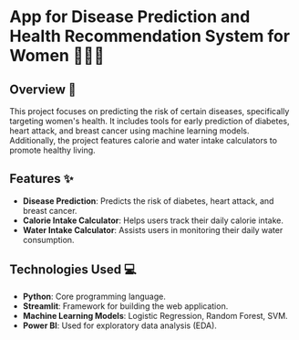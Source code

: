 # App for Disease Prediction and Health Recommendation System for Women 👩🏻‍⚕️

## Overview 📝
This project focuses on predicting the risk of certain diseases, specifically targeting women's health. It includes tools for early prediction of diabetes, heart attack, and breast cancer using machine learning models. Additionally, the project features calorie and water intake calculators to promote healthy living.

## Features ✨
- **Disease Prediction**: Predicts the risk of diabetes, heart attack, and breast cancer.
- **Calorie Intake Calculator**: Helps users track their daily calorie intake.
- **Water Intake Calculator**: Assists users in monitoring their daily water consumption.

## Technologies Used 💻
- **Python**: Core programming language.
- **Streamlit**: Framework for building the web application.
- **Machine Learning Models**: Logistic Regression, Random Forest, SVM.
- **Power BI**: Used for exploratory data analysis (EDA).
